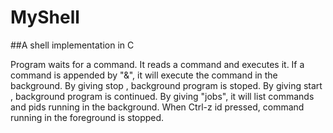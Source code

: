 # MyShell
##A shell implementation in C

Program waits for a command. It reads a command and executes it.
If a command is appended by "&", it will execute the command in the background.
By giving stop <pid>, background program is stoped.
By giving start <pid>, background program is continued.
By giving "jobs", it will list commands and pids running in the background.
When Ctrl-z id pressed, command running in the foreground is stopped.
